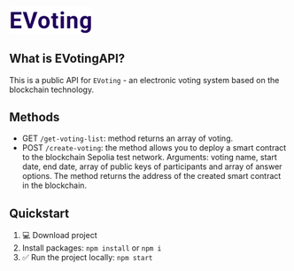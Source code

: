 <img src="Logo.png" alt="EVoting Logo" width="150px" />

## What is EVotingAPI?
This is a public API for `EVoting` - an electronic voting system based on the blockchain technology.

## Methods
- GET `/get-voting-list`: method returns an array of voting.
- POST `/create-voting`: the method allows you to deploy a smart contract to the blockchain Sepolia test network. Arguments: voting name, start date, end date, array of public keys of participants and array of answer options. The method returns the address of the created smart contract in the blockchain.

## Quickstart
1. 💻 Download project
2. Install packages: `npm install` or `npm i`
3. ✅ Run the project locally: `npm start`